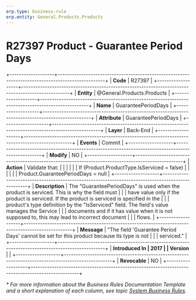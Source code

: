 ```yaml
---
erp.type: business-rule
erp.entity: General.Products.Products
---
```


# R27397 Product - Guarantee Period Days
+-------------------+--------------------------------------------------------------------------------------------------+
| **Code**          | R27397                                                                                           |
+-------------------+--------------------------------------------------------------------------------------------------+
| **Entity**        | @General.Products.Products                                                                       |
+-------------------+--------------------------------------------------------------------------------------------------+
| **Name**          | GuaranteePeriodDays                                                                              |
+-------------------+--------------------------------------------------------------------------------------------------+
| **Attribute**     | GuaranteePeriodDays                                                                              |
+-------------------+--------------------------------------------------------------------------------------------------+
| **Layer**         | Back-End                                                                                         |
+-------------------+--------------------------------------------------------------------------------------------------+
| **Events**        | Commit                                                                                           |
+-------------------+--------------------------------------------------------------------------------------------------+
| **Modify**        | NO                                                                                               |
+-------------------+--------------------------------------------------------------------------------------------------+
| **Action**        | Validate that:                                                                                   |
|                   |                                                                                                  |
|                   | If (Product.ProductType.IsServiced = false)                                                      |
|                   |                                                                                                  |
|                   | Product.GuaranteePeriodDays = null                                                               |
+-------------------+--------------------------------------------------------------------------------------------------+
| **Description**   | The \"GuaranteePeriodDays\" is used when the product is serviced. This is why the field must     |
|                   | have value only if the product is serviced. If the product is serviced is specified in the       |
|                   | product\'s type definition by the \"IsServiced\" field. The field\'s value manages the Service   |
|                   | documents and if it has value when it is not supposed to, this may lead to incorrect document    |
|                   | flows.                                                                                           |
+-------------------+--------------------------------------------------------------------------------------------------+
| **Message**       | \"The field \'Guarantee Period Days\' cannot be set for this product because its type is not     |
|                   | serviced.\"                                                                                      |
+-------------------+--------------------------------------------------------------------------------------------------+
| **Introduced In   | 2017                                                                                             |
| Version**         |                                                                                                  |
+-------------------+--------------------------------------------------------------------------------------------------+
| **Revocable**     | NO                                                                                               |
+-------------------+--------------------------------------------------------------------------------------------------+

*\* For more information about the Business Rules Documentation Template and a short explanation of each column, see
topic [System Business Rules](../templates/template-description-system-business-rules.md).*
